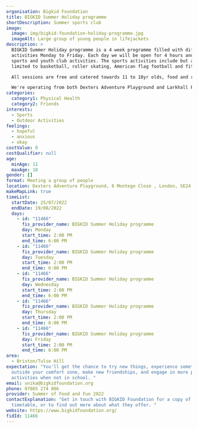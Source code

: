 ```yaml
---
organisation: Bigkid Foundation
title: BIGKID Summer Holiday programme
shortDescription: Summer sports club
image:
  image: img/bigkid-foundation-holiday-programme.jpg
  imageAlt: Large group of young people in lifejackets
description: >
  BIGKID Summer Holiday programme is a 4 week programme filled with different
  activities Monday to Friday. Each day we will be open for 4 hours and run
  sports and youth club activities. The sports activities include but are not
  limited to basketball, roller skating, American flag football and fitness. 

  All sessions are free and catered towards 11 to 18yr olds, food and refreshments will be provided. Some sessions will be held at Larkhall Park, contact us for more details.

  We're operating from both Dexters Adventure Playground and Larkhall Park. Instagram - Bigkidfoundation Twitter - BIGKIDCharity. When attending sports sessions we would recommend wearing appropriate trainers (Larkhall Sessions require plastic studded boots).
categories:
  category1: Physical Health
  category2: Friends
interests:
  - Sports
  - Outdoor Activities
feelings:
  - hopeful
  - anxious
  - okay
costValue: 0
costQualifier: null
age:
  minAge: 11
  maxAge: 18
gender: []
format: Meeting a group of people
location: Dexters Adventure Playground, 6 Montego Close , London, SE24 0LH
makeMapLink: true
timeList:
  startDate: 25/07/2022
  endDate: 19/08/2022
  days:
    - id: "11466"
      fis_provider_name: BIGKID Summer Holiday programme
      day: Monday
      start_time: 2:00 PM
      end_time: 6:00 PM
    - id: "11466"
      fis_provider_name: BIGKID Summer Holiday programme
      day: Tuesday
      start_time: 2:00 PM
      end_time: 6:00 PM
    - id: "11466"
      fis_provider_name: BIGKID Summer Holiday programme
      day: Wednesday
      start_time: 2:00 PM
      end_time: 6:00 PM
    - id: "11466"
      fis_provider_name: BIGKID Summer Holiday programme
      day: Thursday
      start_time: 2:00 PM
      end_time: 6:00 PM
    - id: "11466"
      fis_provider_name: BIGKID Summer Holiday programme
      day: Friday
      start_time: 2:00 PM
      end_time: 6:00 PM
area:
  - Brixton/Tulse Hill
expectation: "You'll get the chance to try new things, experience something
  outside your comfort zone, make new friendships, and engage in more positive
  activities when not in school. "
email: unika@bigkidfoundation.org
phone: 07865 274 806
provider: Summer of Food and Fun 2022
contactExplanation: "Get in touch with BIGKID Foundation for a copy of the
  timetable, or to find out more about what they offer. "
website: https://www.bigkidfoundation.org/
fidId: 11466
---
```

